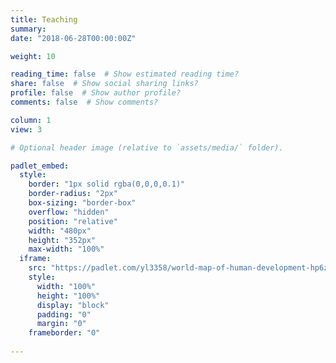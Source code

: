 ```yaml
---
title: Teaching
summary: 
date: "2018-06-28T00:00:00Z"

weight: 10

reading_time: false  # Show estimated reading time?
share: false  # Show social sharing links?
profile: false  # Show author profile?
comments: false  # Show comments?

column: 1
view: 3

# Optional header image (relative to `assets/media/` folder).

padlet_embed:
  style: 
    border: "1px solid rgba(0,0,0,0.1)"
    border-radius: "2px"
    box-sizing: "border-box"
    overflow: "hidden"
    position: "relative"
    width: "480px"
    height: "352px"
    max-width: "100%"
  iframe:
    src: "https://padlet.com/yl3358/world-map-of-human-development-hp6zaqwwhw0dh9fk"
    style: 
      width: "100%"
      height: "100%"
      display: "block"
      padding: "0"
      margin: "0"
    frameborder: "0"  
  
---
```

